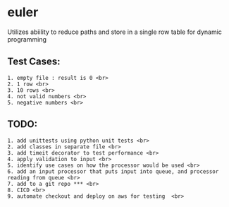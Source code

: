 # euler

Utilizes abiility to reduce paths and store in a single row table for dynamic programming<br>
## Test Cases: 
    1. empty file : result is 0 <br>
    2. 1 row <br>
    3. 10 rows <br>
    4. not valid numbers <br>
    5. negative numbers <br>
    
## TODO:  <br>
    1. add unittests using python unit tests <br>
    2. add classes in separate file <br>
    3. add timeit decorator to test performance <br>
    4. apply validation to input <br>
    5. identify use cases on how the processor would be used <br>
    6. add an input processor that puts input into queue, and processor reading from queue <br>
    7. add to a git repo *** <br>
    8. CICD <br>
    9. automate checkout and deploy on aws for testing  <br>

